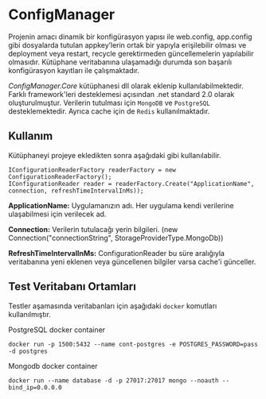 # ConfigManager

Projenin amacı dinamik bir konfigürasyon yapısı ile web.config, app.config gibi dosyalarda tutulan appkey’lerin ortak bir yapıyla erişilebilir olması ve deployment veya restart, recycle gerektirmeden güncellemelerin yapılabilir olmasıdır. Kütüphane veritabanına ulaşamadığı durumda son başarılı konfigürasyon kayıtları ile çalışmaktadır.

*ConfigManager.Core* kütüphanesi dll olarak eklenip kullanılabilmektedir. Farklı framework'leri desteklemesi açısından .net standard 2.0 olarak  oluşturulmuştur. Verilerin tutulması için `MongoDB` ve `PostgreSQL` desteklemektedir. Ayrıca cache için de 
`Redis` kullanılmaktadır.

## Kullanım
Kütüphaneyi projeye ekledikten sonra aşağıdaki gibi kullanılabilir. 
```
IConfigurationReaderFactory readerFactory = new ConfigurationReaderFactory();
IConfigurationReader reader = readerFactory.Create("ApplicationName", connection, refreshTimeIntervalInMs));
```
**ApplicationName:** Uygulamanızın adı. Her uygulama kendi verilerine ulaşabilmesi için verilecek ad.

**Connection:** Verilerin tutulacağı yerin bilgileri. (new Connection("connectionString", StorageProviderType.MongoDb))

**RefreshTimeIntervalInMs:** ConfigurationReader bu süre aralığıyla veritabanına yeni eklenen veya güncellenen bilgiler varsa cache'i günceller.

## Test Veritabanı Ortamları

Testler aşamasında veritabanları için aşağıdaki `docker` komutları kullanılmıştır.

PostgreSQL docker container
```
docker run -p 1500:5432 --name cont-postgres -e POSTGRES_PASSWORD=pass -d postgres
```

Mongodb docker container
```
docker run --name database -d -p 27017:27017 mongo --noauth --bind_ip=0.0.0.0
```
